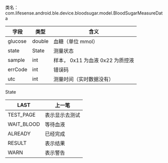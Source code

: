 类名：com.lifesense.android.ble.device.bloodsugar.model.BloodSugarMeasureData

| 字段 | 类型 | 含义 |
| --- | --- | --- |
| glucose | double | 血糖（单位 mmol） |
| state | State | 测量状态 |
| sample | int | 样本， 0x11 为血液 0x22 为质控液 |
| errCode | int | 错误码 |
| utc | int | 测量时间（实时数据没有） |

State

| LAST | 上一笔 |
| --- | --- |
| TEST_PAGE | 表示显示去测试 |
| WAIT_BLOOD | 等待血液 |
| ALREADY | 已经完成 |
| RESULT | 表示结果 |
| WARN | 表示警告 |


